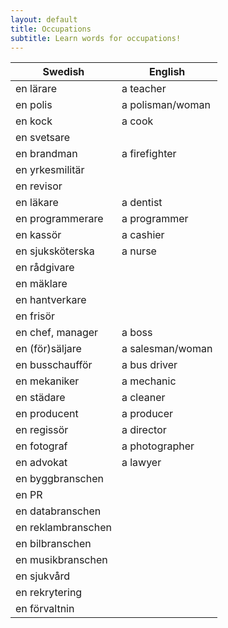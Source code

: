 ```yaml
---
layout: default
title: Occupations
subtitle: Learn words for occupations!
---
```


Swedish             | English
------------------- | -------------------
en lärare           | a teacher
en polis            | a polisman/woman
en kock             | a cook
en svetsare         |
en brandman         | a firefighter
en yrkesmilitär     |
en revisor          |
en läkare           | a dentist
en programmerare    | a programmer
en kassör           | a cashier
en sjuksköterska    | a nurse
en rådgivare        |
en mäklare          |
en hantverkare      |
en frisör           |
en chef, manager    | a boss
en (för)säljare     | a salesman/woman
en busschaufför     | a bus driver
en mekaniker        | a mechanic
en städare          | a cleaner
en producent        | a producer
en regissör         | a director
en fotograf         | a photographer
en advokat          | a lawyer
en byggbranschen    |
en PR               |
en databranschen    |
en reklambranschen  |
en bilbranschen     |
en musikbranschen   |
en sjukvård         |
en rekrytering      |
en förvaltnin       |